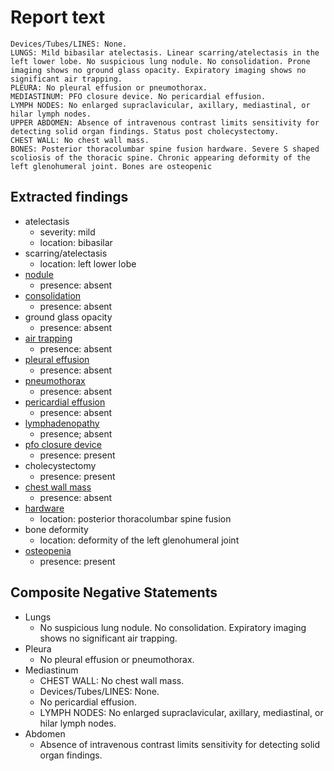# Report text

```text
Devices/Tubes/LINES: None.
LUNGS: Mild bibasilar atelectasis. Linear scarring/atelectasis in the left lower lobe. No suspicious lung nodule. No consolidation. Prone imaging shows no ground glass opacity. Expiratory imaging shows no significant air trapping.
PLEURA: No pleural effusion or pneumothorax.
MEDIASTINUM: PFO closure device. No pericardial effusion.
LYMPH NODES: No enlarged supraclavicular, axillary, mediastinal, or hilar lymph nodes.
UPPER ABDOMEN: Absence of intravenous contrast limits sensitivity for detecting solid organ findings. Status post cholecystectomy.
CHEST WALL: No chest wall mass.
BONES: Posterior thoracolumbar spine fusion hardware. Severe S shaped scoliosis of the thoracic spine. Chronic appearing deformity of the left glenohumeral joint. Bones are osteopenic
```

## Extracted findings

- atelectasis
  - severity: mild
  - location: bibasilar
- scarring/atelectasis
  - location: left lower lobe
- [nodule](../../definitions/hood/adrenal-nodule.json)
  - presence: absent
- [consolidation](../../definitions/smartreporting/consolidation.txt)
  - presence: absent
- ground glass opacity
  - presence: absent
- [air trapping](../../definitions/upmedic/AirTrapping.cde.md)
  - presence: absent
- [pleural effusion](../../definitions/hood/pleural-effusion.json)
  - presence: absent
- [pneumothorax](../../definitions/hood/pneumothorax.json)
  - presence: absent
- [pericardial effusion](../../definitions/hood/pericardial-effusion.json)
  - presence: absent
- [lymphadenopathy](../../definitions/hood/mediastinal-lymph-nodes.json)
  - presence; absent
- [pfo closure device](../../definitions/hood/pfo-closure-device.json)
  - presence: present
- cholecystectomy
  - presence: present
- [chest wall mass](../../definitions/hood/chest-wall.json)  
  - presence: absent
- [hardware](../../definitions/nuance/thoracic_spine_fusion_hardware.json)
  - location: posterior thoracolumbar spine fusion
- bone deformity
  - location: deformity of the left glenohumeral joint
- [osteopenia](../../definitions/nuance/osteopenia.json)
  - presence: present

## Composite Negative Statements

- Lungs
  - No suspicious lung nodule. No consolidation. Expiratory imaging shows no significant air trapping.
- Pleura
  - No pleural effusion or pneumothorax.
- Mediastinum
  - CHEST WALL: No chest wall mass.
  - Devices/Tubes/LINES: None.
  - No pericardial effusion.
  - LYMPH NODES: No enlarged supraclavicular, axillary, mediastinal, or hilar lymph nodes.
- Abdomen
  - Absence of intravenous contrast limits sensitivity for detecting solid organ findings.
  